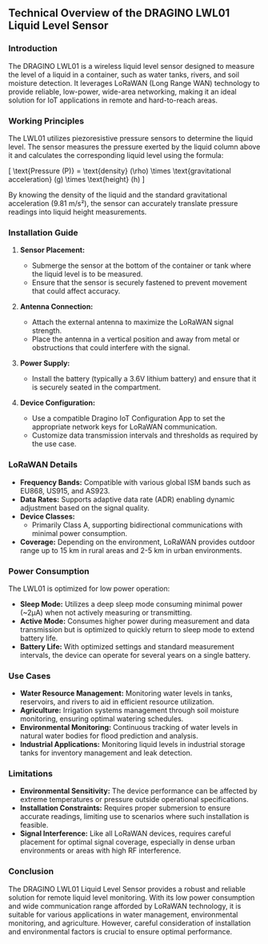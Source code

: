 ## Technical Overview of the DRAGINO LWL01 Liquid Level Sensor

### Introduction
The DRAGINO LWL01 is a wireless liquid level sensor designed to measure the level of a liquid in a container, such as water tanks, rivers, and soil moisture detection. It leverages LoRaWAN (Long Range WAN) technology to provide reliable, low-power, wide-area networking, making it an ideal solution for IoT applications in remote and hard-to-reach areas.

### Working Principles
The LWL01 utilizes piezoresistive pressure sensors to determine the liquid level. The sensor measures the pressure exerted by the liquid column above it and calculates the corresponding liquid level using the formula:

\[ \text{Pressure (P)} = \text{density} (\rho) \times \text{gravitational acceleration} (g) \times \text{height} (h) \]

By knowing the density of the liquid and the standard gravitational acceleration (9.81 m/s²), the sensor can accurately translate pressure readings into liquid height measurements.

### Installation Guide
1. **Sensor Placement:**
   - Submerge the sensor at the bottom of the container or tank where the liquid level is to be measured.
   - Ensure that the sensor is securely fastened to prevent movement that could affect accuracy.

2. **Antenna Connection:**
   - Attach the external antenna to maximize the LoRaWAN signal strength.
   - Place the antenna in a vertical position and away from metal or obstructions that could interfere with the signal.

3. **Power Supply:**
   - Install the battery (typically a 3.6V lithium battery) and ensure that it is securely seated in the compartment.

4. **Device Configuration:**
   - Use a compatible Dragino IoT Configuration App to set the appropriate network keys for LoRaWAN communication.
   - Customize data transmission intervals and thresholds as required by the use case.

### LoRaWAN Details
- **Frequency Bands:** Compatible with various global ISM bands such as EU868, US915, and AS923.
- **Data Rates:** Supports adaptive data rate (ADR) enabling dynamic adjustment based on the signal quality.
- **Device Classes:**
  - Primarily Class A, supporting bidirectional communications with minimal power consumption.
- **Coverage:** Depending on the environment, LoRaWAN provides outdoor range up to 15 km in rural areas and 2-5 km in urban environments.

### Power Consumption
The LWL01 is optimized for low power operation:

- **Sleep Mode:** Utilizes a deep sleep mode consuming minimal power (~2µA) when not actively measuring or transmitting.
- **Active Mode:** Consumes higher power during measurement and data transmission but is optimized to quickly return to sleep mode to extend battery life.
- **Battery Life:** With optimized settings and standard measurement intervals, the device can operate for several years on a single battery.

### Use Cases
- **Water Resource Management:** Monitoring water levels in tanks, reservoirs, and rivers to aid in efficient resource utilization.
- **Agriculture:** Irrigation systems management through soil moisture monitoring, ensuring optimal watering schedules.
- **Environmental Monitoring:** Continuous tracking of water levels in natural water bodies for flood prediction and analysis.
- **Industrial Applications:** Monitoring liquid levels in industrial storage tanks for inventory management and leak detection.

### Limitations
- **Environmental Sensitivity:** The device performance can be affected by extreme temperatures or pressure outside operational specifications.
- **Installation Constraints:** Requires proper submersion to ensure accurate readings, limiting use to scenarios where such installation is feasible.
- **Signal Interference:** Like all LoRaWAN devices, requires careful placement for optimal signal coverage, especially in dense urban environments or areas with high RF interference.

### Conclusion
The DRAGINO LWL01 Liquid Level Sensor provides a robust and reliable solution for remote liquid level monitoring. With its low power consumption and wide communication range afforded by LoRaWAN technology, it is suitable for various applications in water management, environmental monitoring, and agriculture. However, careful consideration of installation and environmental factors is crucial to ensure optimal performance.